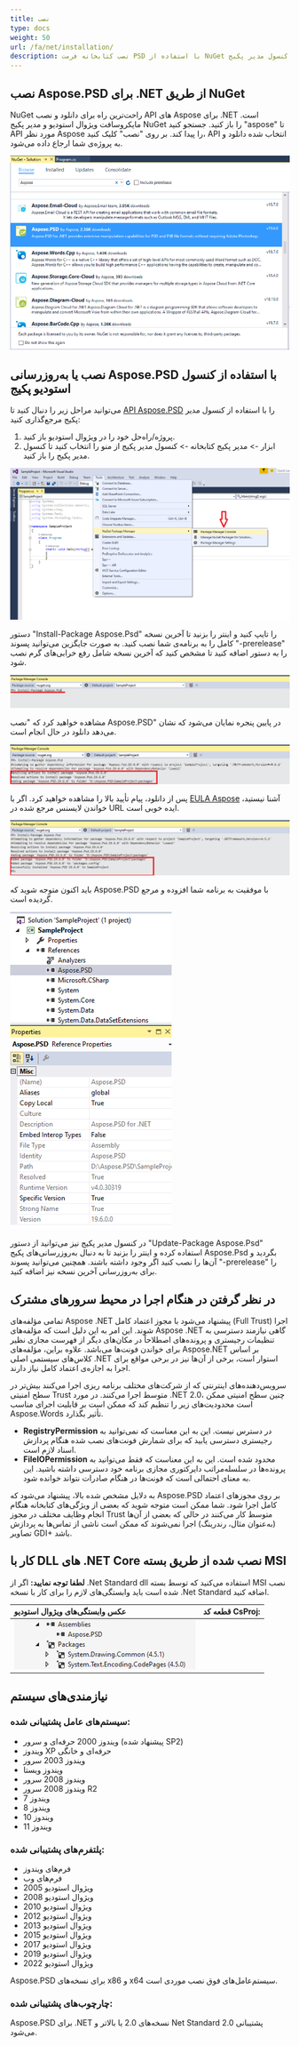```yaml
---
title: نصب
type: docs
weight: 50
url: /fa/net/installation/
description: نصب کتابخانه فرمت PSD با استفاده از NuGet یا کنسول مدیر پکیج.
---
```


## **نصب Aspose.PSD برای .NET از طریق NuGet**
NuGet راحت‌ترین راه برای دانلود و نصب API های Aspose برای .NET است. مایکروسافت ویژوال استودیو و مدیر پکیج NuGet را باز کنید. جستجو کنید "aspose" تا API مورد نظر Aspose را پیدا کند. بر روی "نصب" کلیک کنید، API انتخاب شده دانلود و به پروژه‌ی شما ارجاع داده می‌شود.

![todo:image_alt_text](installation_1.png)
## **نصب یا به‌روزرسانی Aspose.PSD با استفاده از کنسول استودیو پکیج**
می‌توانید مراحل زیر را دنبال کنید تا [API Aspose.PSD](https://www.nuget.org/packages/Aspose.psd/) را با استفاده از کنسول مدیر پکیج مرجع‌گذاری کنید:

1. پروژه/راه‌حل خود را در ویژوال استودیو باز کنید.
1. ابزار -> مدیر پکیج کتابخانه -> کنسول مدیر پکیج از منو را انتخاب کنید تا کنسول مدیر پکیج را باز کنید.

![todo:image_alt_text](installation_2.png)

دستور "Install-Package Aspose.Psd" را تایپ کنید و اینتر را بزنید تا آخرین نسخه کامل را به برنامه‌ی شما نصب کنید. به صورت جایگزین می‌توانید پسوند "-prerelease" را به دستور اضافه کنید تا مشخص کنید که آخرین نسخه شامل رفع خرابی‌های گرم نصب شود.

![todo:image_alt_text](installation_3.png)

مشاهده خواهید کرد که "نصب Aspose.PSD" در پایین پنجره نمایان می‌شود که نشان می‌دهد دانلود در حال انجام است.

![todo:image_alt_text](installation_4.png)

پس از دانلود، پیام تأیید بالا را مشاهده خواهید کرد. اگر با [EULA Aspose](https://company.aspose.com/legal/eula) آشنا نیستید، خواندن لایسنس مرجع شده در URL ایده خوبی است.

![todo:image_alt_text](installation_5.png)

باید اکنون متوجه شوید که Aspose.PSD با موفقیت به برنامه شما افزوده و مرجع گردیده است.

![todo:image_alt_text](installation_6.png)

در کنسول مدیر پکیج نیز می‌توانید از دستور "Update-Package Aspose.Psd" استفاده کرده و اینتر را بزنید تا به دنبال به‌روزرسانی‌های پکیج Aspose.Psd بگردید و آن‌ها را نصب کنید اگر وجود داشته باشند. همچنین می‌توانید پسوند "-prerelease" را برای به‌روزرسانی آخرین نسخه نیز اضافه کنید.
## **در نظر گرفتن در هنگام اجرا در محیط سرورهای مشترک**
تمامی مؤلفه‌های Aspose .NET پیشنهاد می‌شود با مجوز اعتماد کامل (Full Trust) اجرا شوند. این امر به این دلیل است که مؤلفه‌های Aspose .NET گاهی نیازمند دسترسی به تنظیمات رجیستری و پرونده‌های اصطلاحاً در مکان‌های دیگر از فهرست مجازی نظیر برای خواندن فونت‌ها می‌باشد. علاوه براین، مؤلفه‌های Aspose.NET بر اساس کلاس‌های سیستمی اصلی .NET استوار است، برخی از آن‌ها نیز در برخی مواقع برای اجرا به اجازه‌ی اعتماد کامل نیاز دارند.

سرویس‌دهنده‌های اینترنتی که از شرکت‌های مختلف برنامه ریزی اجرا می‌کنند بیش‌تر در سطح امنیتی Trust متوسط اجرا می‌کنند. در مورد .NET 2.0، چنین سطح امنیتی ممکن است محدودیت‌های زیر را تنظیم کند که ممکن است بر قابلیت اجرای مناسب Aspose.Words تأثیر بگذارد.

- **RegistryPermission** در دسترس نیست. این به این معناست که نمی‌توانید به رجیستری دسترسی یابید که برای شمارش فونت‌های نصب شده هنگام پردازش اسناد لازم است.
- **FileIOPermission** محدود شده است. این به این معناست که فقط می‌توانید به پرونده‌ها در سلسله‌مراتب دایرکتوری مجازی برنامه خود دسترسی داشته باشید. این به معنای احتمالی است که فونت‌ها در هنگام صادرات نتواند خوانده شود.

به دلایل مشخص شده بالا، پیشنهاد می‌شود که Aspose.PSD بر روی مجوزهای اعتماد کامل اجرا شود. شما ممکن است متوجه شوید که بعضی از ویژگی‌های کتابخانه هنگام انجام وظایف مختلف در مجوز Trust متوسط کار می‌کنند در حالی که بعضی از آن‌ها (به‌عنوان مثال، رندرینگ) اجرا نمی‌شوند که ممکن است ناشی از تماس‌ها به پردازش تصاویر GDI+ باشد.


## **کار با DLL های .NET Core نصب شده از طریق بسته MSI**


**لطفا توجه نمایید:** اگر از .Net Standard dll استفاده می‌کنید که توسط بسته MSI نصب شده است باید وابستگی‌های لازم را برای کار با نسخه .Net Standard اضافه کنید.

|**عکس وابستگی‌های ویژوال استودیو**|**قطعه کد CsProj:**|
| :- | :- |
|![todo:image_alt_text](installation_7.png)|<ItemGroup><p></p><p>`    `<PackageReference Include="System.Drawing.Common" Version="4.5.1" /></p><p>`    `<PackageReference Include="System.Text.Encoding.CodePages" Version="4.5.0" /></p><p></p></ItemGroup>|

## **نیازمندی‌های سیستم**
### **سیستم‌های عامل پشتیبانی شده:**
- ویندوز 2000 حرفه‌ای و سرور (پیشنهاد شده SP2)
- ویندوز XP حرفه‌ای و خانگی
- ویندوز 2003 سرور
- ویندوز ویستا
- ویندوز 2008 سرور
- ویندوز 2008 سرور R2
- ویندوز 7
- ویندوز 8
- ویندوز 10
- ویندوز 11
### **پلتفرم‌های پشتیبانی شده:**
- فرم‌های ویندوز
- فرم‌های وب
- ویژوال استودیو 2005
- ویژوال استودیو 2008
- ویژوال استودیو 2010
- ویژوال استودیو 2012
- ویژوال استودیو 2013
- ویژوال استودیو 2015
- ویژوال استودیو 2017
- ویژوال استودیو 2019
- ویژوال استودیو 2022

Aspose.PSD برای نسخه‌های x86 و x64 سیستم‌عامل‌های فوق نصب موردی است.
### **چارچوب‌های پشتیبانی شده:**
Aspose.PSD برای .NET نسخه‌های 2.0 یا بالاتر و Net Standard 2.0 پشتیبانی می‌شود.
